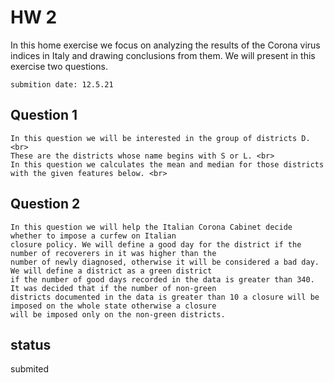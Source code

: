 # HW 2

In this home exercise we focus on analyzing the results of the Corona virus indices in Italy and drawing conclusions from them.
We will present in this exercise two questions.
	
	submition date: 12.5.21

## Question 1
	In this question we will be interested in the group of districts D. <br>
	These are the districts whose name begins with S or L. <br>
	In this question we calculates the mean and median for those districts with the given features below. <br>

## Question 2
	In this question we will help the Italian Corona Cabinet decide whether to impose a curfew on Italian
    closure policy. We will define a good day for the district if the number of recoverers in it was higher than the
    number of newly diagnosed, otherwise it will be considered a bad day. We will define a district as a green district
    if the number of good days recorded in the data is greater than 340. It was decided that if the number of non-green
    districts documented in the data is greater than 10 a closure will be imposed on the whole state otherwise a closure
    will be imposed only on the non-green districts.

## status
submited